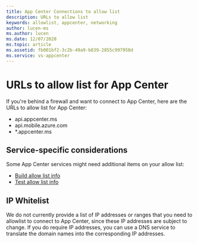 ```yaml
---
title: App Center Connections to allow list
description: URLs to allow list
keywords: allowlist, appcenter, networking
author: lucen-ms
ms.author: lucen
ms.date: 12/07/2020
ms.topic: article
ms.assetid: fb001bf2-3c2b-49a9-b839-2855c997950d
ms.service: vs-appcenter
---
```


# URLs to allow list for App Center
If you're behind a firewall and want to connect to App Center, here are the URLs to allow list for App Center:

- api.appcenter.ms
- api.mobile.azure.com
- *.appcenter.ms

## Service-specific considerations
Some App Center services might need additional items on your allow list:

- [Build allow list info](~/build/connect.md#connecting-to-a-source-repository)
- [Test allow list info](~/test-cloud/troubleshooting/server-connection.md)

## IP Whitelist
We do not currently provide a list of IP addresses or ranges that you need to allowlist to connect to App Center, since these IP addresses are subject to change. If you do require IP addresses, you can use a DNS service to translate the domain names into the corresponding IP addresses.
